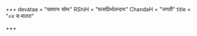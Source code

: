 +++
devataa = "पवमानः सोमः"
RShiH = "वत्सप्रिर्भालन्दनः"
ChandaH = "जगती"
title = "०४ स मातरा"

+++
